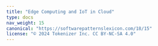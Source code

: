 ```yaml
---
title: "Edge Computing and IoT in Cloud"
type: docs
nav_weight: 15
canonical: "https://softwarepatternslexicon.com/18/15"
license: "© 2024 Tokenizer Inc. CC BY-NC-SA 4.0"
---
```


